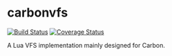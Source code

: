 # carbonvfs
[![Build Status](https://travis-ci.org/carbonsrv/vfs.svg?branch=master)](https://travis-ci.org/carbonsrv/vfs) [![Coverage Status](https://coveralls.io/repos/github/carbonsrv/vfs/badge.svg?branch=master)](https://coveralls.io/github/carbonsrv/vfs?branch=master)

A Lua VFS implementation mainly designed for Carbon.
